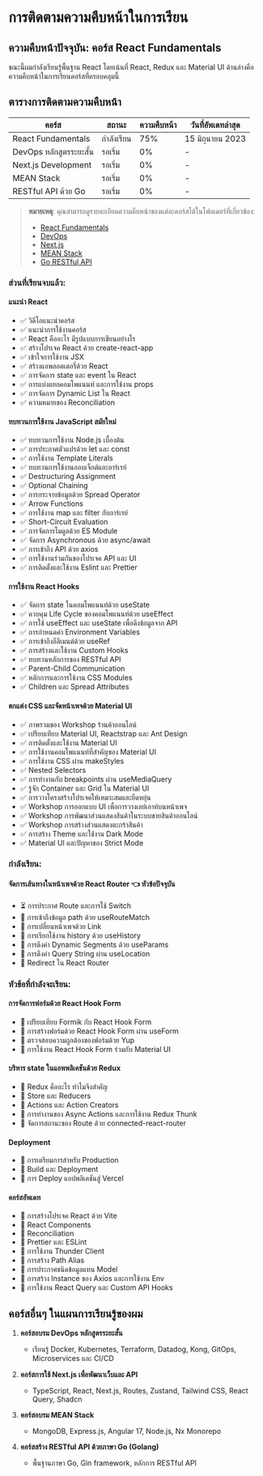 # การติดตามความคืบหน้าในการเรียน

## ความคืบหน้าปัจจุบัน: คอร์ส React Fundamentals

ขณะนี้ผมกำลังเรียนรู้พื้นฐาน React โดยเน้นที่ React, Redux และ Material UI ด้านล่างคือความคืบหน้าในการเรียนคอร์สที่ครอบคลุมนี้

## ตารางการติดตามความคืบหน้า

| คอร์ส | สถานะ | ความคืบหน้า | วันที่อัพเดทล่าสุด |
|------|------|------------|----------------|
| React Fundamentals | กำลังเรียน | 75% | 15 มิถุนายน 2023 |
| DevOps หลักสูตรระยะสั้น | รอเริ่ม | 0% | - |
| Next.js Development | รอเริ่ม | 0% | - |
| MEAN Stack | รอเริ่ม | 0% | - |
| RESTful API ด้วย Go | รอเริ่ม | 0% | - |

> **หมายเหตุ**: คุณสามารถดูรายละเอียดความคืบหน้าของแต่ละคอร์สได้ในโฟลเดอร์ที่เกี่ยวข้อง:
> - [React Fundamentals](./reactFundCourse/workshop_product/frontend/README.md)
> - [DevOps](./devops_course/README.md)
> - [Next.js](./nextjs_course/README.md)
> - [MEAN Stack](./mean_stack/README.md)
> - [Go RESTful API](./golang_api/README.md)

### ส่วนที่เรียนจบแล้ว:

#### แนะนำ React
- ✅ วิดีโอแนะนำคอร์ส
- ✅ แนะนำการใช้งานคอร์ส
- ✅ React คืออะไร มีรูปแบบการเขียนอย่างไร
- ✅ สร้างโปรเจค React ด้วย create-react-app
- ✅ เข้าใจการใช้งาน JSX
- ✅ สร้างแอพลอตเตอรี่ด้วย React
- ✅ การจัดการ state และ event ใน React
- ✅ การแบ่งแยกคอมโพแนนท์ และการใช้งาน props
- ✅ การจัดการ Dynamic List ใน React
- ✅ ความหมายของ Reconciliation

#### ทบทวนการใช้งาน JavaScript สมัยใหม่
- ✅ ทบทวนการใช้งาน Node.js เบื้องต้น
- ✅ การประกาศตัวแปรด้วย let และ const
- ✅ การใช้งาน Template Literals
- ✅ ทบทวนการใช้งานออบเจ็กต์และอาร์เรย์
- ✅ Destructuring Assignment
- ✅ Optional Chaining
- ✅ การกระจายข้อมูลด้วย Spread Operator
- ✅ Arrow Functions
- ✅ การใช้งาน map และ filter กับอาร์เรย์
- ✅ Short-Circuit Evaluation
- ✅ การจัดการโมดูลด้วย ES Module
- ✅ จัดการ Asynchronous ด้วย async/await
- ✅ การเข้าถึง API ด้วย axios
- ✅ การใช้งานร่วมกันของโปรเจค API และ UI
- ✅ การติดตั้งและใช้งาน Eslint และ Prettier

#### การใช้งาน React Hooks
- ✅ จัดการ state ในคอมโพแนนท์ด้วย useState
- ✅ ควบคุม Life Cycle ของคอมโพแนนท์ด้วย useEffect
- ✅ การใช้ useEffect และ useState เพื่อดึงข้อมูลจาก API
- ✅ การกำหนดค่า Environment Variables
- ✅ การเข้าถึงอีลีเมนต์ด้วย useRef
- ✅ การสร้างและใช้งาน Custom Hooks
- ✅ ทบทวนหลักการของ RESTful API
- ✅ Parent-Child Communication
- ✅ หลักการและการใช้งาน CSS Modules
- ✅ Children และ Spread Attributes

#### ตกแต่ง CSS และจัดหน้าเพจด้วย Material UI
- ✅ ภาพรวมของ Workshop ร้านค้าออนไลน์
- ✅ เปรียบเทียบ Material UI, Reactstrap และ Ant Design
- ✅ การติดตั้งและใช้งาน Material UI
- ✅ การใช้งานคอมโพแนนท์ที่สำคัญของ Material UI
- ✅ การใช้งาน CSS ผ่าน makeStyles
- ✅ Nested Selectors
- ✅ การทำงานกับ breakpoints ผ่าน useMediaQuery
- ✅ รู้จัก Container และ Grid ใน Material UI
- ✅ การวางโครงสร้างโปรเจคให้เหมาะสมและยืดหยุ่น
- ✅ Workshop การออกแบบ UI เพื่อการวางเลย์เอาท์บนหน้าเพจ
- ✅ Workshop การพัฒนาส่วนแสดงสินค้าในระบบขายสินค้าออนไลน์
- ✅ Workshop การสร้างส่วนแสดงตะกร้าสินค้า
- ✅ การสร้าง Theme และใช้งาน Dark Mode
- ✅ Material UI และปัญหาของ Strict Mode

### กำลังเรียน:
#### จัดการเส้นทางในหน้าเพจด้วย React Router 👈 **หัวข้อปัจจุบัน**
- ⏳ การประกาศ Route และการใช้ Switch
- 📝 การเข้าถึงข้อมูล path ด้วย useRouteMatch
- 📝 การเปลี่ยนหน้าเพจด้วย Link
- 📝 การเรียกใช้งาน history ด้วย useHistory
- 📝 การดึงค่า Dynamic Segments ด้วย useParams
- 📝 การดึงค่า Query String ผ่าน useLocation
- 📝 Redirect ใน React Router

### หัวข้อที่กำลังจะเรียน:
#### การจัดการฟอร์มด้วย React Hook Form
- 📝 เปรียบเทียบ Formik กับ React Hook Form
- 📝 การสร้างฟอร์มด้วย React Hook Form ผ่าน useForm
- 📝 ตรวจสอบความถูกต้องของฟอร์มด้วย Yup
- 📝 การใช้งาน React Hook Form ร่วมกับ Material UI

#### บริหาร state ในแอพพลิเคชันด้วย Redux
- 📝 Redux คืออะไร ทำไมจึงสำคัญ
- 📝 Store และ Reducers
- 📝 Actions และ Action Creators
- 📝 การทำงานของ Async Actions และการใช้งาน Redux Thunk
- 📝 จัดการสถานะของ Route ด้วย connected-react-router

#### Deployment
- 📝 การเตรียมการสำหรับ Production
- 📝 Build และ Deployment
- 📝 การ Deploy แอปพลิเคชันสู่ Vercel

#### คอร์สอัพเดท
- 📝 การสร้างโปรเจค React ด้วย Vite
- 📝 React Components
- 📝 Reconciliation
- 📝 Prettier และ ESLint
- 📝 การใช้งาน Thunder Client
- 📝 การสร้าง Path Alias
- 📝 การประกาศชนิดข้อมูลแทน Model
- 📝 การสร้าง Instance ของ Axios และการใช้งาน Env
- 📝 การใช้งาน React Query และ Custom API Hooks

## คอร์สอื่นๆ ในแผนการเรียนรู้ของผม

1. **คอร์สอบรม DevOps หลักสูตรระยะสั้น**
    - เรียนรู้ Docker, Kubernetes, Terraform, Datadog, Kong, GitOps, Microservices และ CI/CD

2. **คอร์สการใช้ Next.js เพื่อพัฒนาเว็บและ API**
    - TypeScript, React, Next.js, Routes, Zustand, Tailwind CSS, React Query, Shadcn

3. **คอร์สอบรม MEAN Stack**
    - MongoDB, Express.js, Angular 17, Node.js, Nx Monorepo

4. **คอร์สสร้าง RESTful API ด้วยภาษา Go (Golang)**
    - พื้นฐานภาษา Go, Gin framework, หลักการ RESTful API
